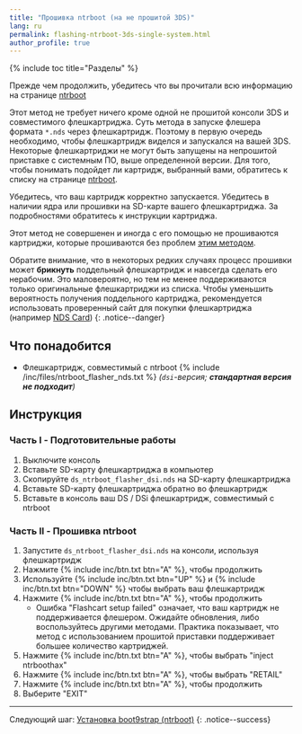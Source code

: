 ```yaml
---
title: "Прошивка ntrboot (на не прошитой 3DS)"
lang: ru
permalink: flashing-ntrboot-3ds-single-system.html
author_profile: true
---
```

{% include toc title="Разделы" %}

Прежде чем продолжить, убедитесь что вы прочитали всю информацию на странице [ntrboot](ntrboot)

Этот метод не требует ничего кроме одной не прошитой консоли 3DS и совместимого флешкартриджа. Суть метода в запуске флешера формата `*.nds` через флешкартридж. Поэтому в первую очередь необходимо, чтобы флешкартридж виделся и запускался на вашей 3DS. Некоторые флешкартриджи не могут быть запущены на непрошитой приставке с системным ПО, выше определенной версии. Для того, чтобы понимать подойдет ли картридж, выбранный вами, обратитесь к списку на странице [ntrboot](ntrboot).

Убедитесь, что ваш картридж корректно запускается. Убедитесь в наличии ядра или прошивки на SD-карте вашего флешкартриджа. За подробностями обратитесь к инструкции картриджа.

Этот метод не совершенен и иногда с его помощью не прошиваются картриджи, которые прошиваются без проблем [этим методом](flashing-ntrboot-3ds-multi-system).

Обратите внимание, что в некоторых редких случаях процесс прошивки может **брикнуть** поддельный флешкартридж и навсегда сделать его нерабочим. Это маловероятно, но тем не менее поддерживаются только оригинальные флешкартриджи из списка. Чтобы уменьшить вероятность получения поддельного картриджа, рекомендуется использовать проверенный сайт для покупки флешкартриджа (например [NDS Card](http://www.nds-card.com/))
{: .notice--danger}

## Что понадобится

* Флешкартридж, совместимый с ntrboot
{% include /inc/files/ntrboot_flasher_nds.txt %} *(`dsi`-версия; **стандартная версия не подходит**)*

## Инструкция

### Часть I - Подготовительные работы

1. Выключите консоль
1. Вставьте SD-карту флешкартриджа в компьютер
1. Скопируйте `ds_ntrboot_flasher_dsi.nds` на SD-карту флешкартриджа
1. Вставьте SD-карту флешкартриджа обратно во флешкартридж
1. Вставьте в консоль ваш DS / DSi флешкартридж, совместимый с ntrboot

### Часть II - Прошивка ntrboot

1. Запустите `ds_ntrboot_flasher_dsi.nds` на консоли, используя флешкартридж
1. Нажмите {% include inc/btn.txt btn="A" %}, чтобы продолжить
1. Используйте {% include inc/btn.txt btn="UP" %} и {% include inc/btn.txt btn="DOWN" %} чтобы выбрать ваш флешкартридж
1. Нажмите {% include inc/btn.txt btn="A" %}, чтобы продолжить
	+ Ошибка "Flashcart setup failed" означает, что ваш картридж не поддерживается флешером. Ожидайте обновления, либо воспользуйтесь другими методами. Практика показывает, что метод с использованием прошитой приставки поддерживает большее количество картриджей.
1. Нажмите {% include inc/btn.txt btn="A" %}, чтобы выбрать "inject ntrboothax"
1. Нажмите {% include inc/btn.txt btn="A" %}, чтобы выбрать "RETAIL"
1. Нажмите {% include inc/btn.txt btn="A" %}, чтобы продолжить
1. Выберите "EXIT"

___

Следующий шаг: [Установка boot9strap (ntrboot)](installing-boot9strap-ntrboot)
{: .notice--success}